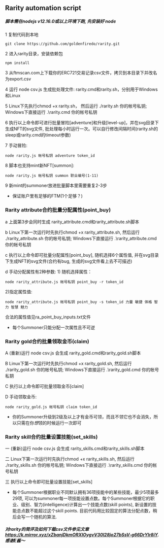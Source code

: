 ## Rarity automation script

##### 脚本需在nodejs v12.16.0或以上环境下跑, 先安装好 node

1 复制代码到本地

  ```
  git clone https://github.com/goldenfiredo/rarity.git
  ```

2 进入rarity目录，安装依赖包

  ```
  npm install
  ```
  
3 从ftmscan.com上下载你的ERC721交易记录csv文件，拷贝到本目录下并改名为export.csv

4 运行 node csv.js 生成批处理文件: rarity.cmd和rarity.sh，分别用于Windows和Linux

5 Linux下先执行chmod +x rarity.sh， 然后运行 ./rarity.sh 你的帐号私钥; Windows下直接运行 .\rarity.cmd 你的帐号私钥

6 执行以上命令即可进行批量冒险[adventure]和升级[level-up]，并在svg目录下生成NFT的svg文件, 批处理每小时运行一次。可以自行修改间隔时间(rarity.sh的sleep或rarity.cmd的timeout参数)

7 手动冒险: 
  
  ```
  node rarity.js 帐号私钥 adventure token_id
  ```

8 脚本也支持mint新NFT[summon]: 

  ```
  node rarity.js 帐号私钥 summon 职业编号(1-11)
  ```

9 新mint的summoner放进批量脚本里需要重复2-3步

* 保证账户里有足够的FTM(1个足够？) 

### Rarity attribute合约批量分配属性(point_buy)
a 上面第3步会同时生成 rarity_attribute.cmd和rarity_attribute.sh脚本

b Linux下第一次运行时先执行chmod +x rarity_attribute.sh, 然后运行 ./rarity_attribute.sh 你的帐号私钥; Windows下直接运行 .\rarity_attribute.cmd 你的帐号私钥 

c 执行以上命令即可批量分配属性[point_buy], 随机选择6个属性值, 并在svg目录下生成NFT的svg文件(合约有bug, 生成的svg文件看上去不可描述)

d 手动分配属性有2种参数: 1) 随机选择属性：

  ```
  node rarity_attribute.js 帐号私钥 point_buy -r token_id
  ```
  
  2)指定属性值: 
  
  ```
  node rarity_attribute.js 帐号私钥 point_buy -s token_id 力量 敏捷 体格 智力 智慧 魅力
  ```

  合法的属性值见ra_point_buy_inputs.txt文件

* 每个Summoner只能分配一次属性且不可逆

### Rarity gold合约批量领取金币(claim)
A (重新)运行 node csv.js 会生成 rarity_gold.cmd和rarity_gold.sh脚本

B Linux下第一次运行时先执行chmod +x rarity_gold.sh, 然后运行 ./rarity_gold.sh 你的帐号私钥; Windows下直接运行 .\rarity_gold.cmd 你的帐号私钥 

C 执行以上命令即可批量领取金币[claim]

D 手动领取金币: 

  ```
  node rarity_gold.js 帐号私钥 claim token_id
  ```

* 你的Summoner升级到2级及以上才有金币可领，而且不领它也不会消失，所以只需在你*想*领的时候运行一次即可

### Rarity skill合约批量设置技能(set_skills)
一 (重新)运行 node csv.js 会生成 rarity_skills.cmd和rarity_skills.sh脚本

二 Linux下第一次运行时先执行chmod +x rarity_skills.sh, 然后运行 ./rarity_skills.sh 你的帐号私钥; Windows下直接运行 .\rarity_skills.cmd 你的帐号私钥 

三 执行以上命令即可批量设置技能[set_skills]

* 每个Summoner根据职业不同默认拥有36项技能中的某些技能，最少5项最多29项, 可以为summoner每一项技能设置点数。每个Summoner根据它的职业、级别、智力(intelligence)计算出一个技能点数(skill points), 新设置的技能总点数不能超过这个skill points. 目前代码用比较固定的算法分配点数，稍后会写一个随机的算法.

##### 对rarity的简评及如何下载csv文件参见文章 https://k.mirror.xyz/xZbanjDkmORXIOygvV30I28jo27bSsV-g66DrYlr8iY. 感谢E酱～